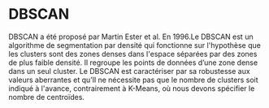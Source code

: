 # DBSCAN

DBSCAN a été proposé par Martin Ester et al. En 1996.Le DBSCAN est un algorithme de segmentation par densité qui fonctionne sur l'hypothèse que les clusters sont des zones denses dans l'espace séparées par des zones de plus faible densité.
Il regroupe les points de données d’une zone dense dans un seul cluster.
Le DBSCAN est caractériser par sa robustesse aux valeurs aberrantes et qu’Il ne nécessite pas que le nombre de clusters soit indiqué à l'avance, contrairement à K-Means, où nous devons spécifier le nombre de centroïdes.
